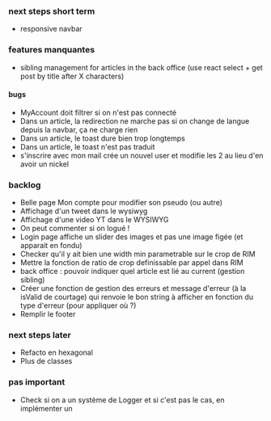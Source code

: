 ### next steps short term

- responsive navbar

### features manquantes

- sibling management for articles in the back office (use react select + get post by title after X characters)

#### bugs

- MyAccount doit filtrer si on n'est pas connecté
- Dans un article, la redirection ne marche pas si on change de langue depuis la navbar, ça ne charge rien
- Dans un article, le toast dure bien trop longtemps
- Dans un article, le toast n'est pas traduit
- s'inscrire avec mon mail crée un nouvel user et modifie les 2 au lieu d'en avoir un nickel

### backlog

- Belle page Mon compte pour modifier son pseudo (ou autre)
- Affichage d'un tweet dans le wysiwyg
- Affichage d'une video YT dans le WYSIWYG
- On peut commenter si on logué !
- Login page affiche un slider des images et pas une image figée (et apparait en fondu)
- Checker qu'il y ait bien une width min parametrable sur le crop de RIM
- Mettre la fonction de ratio de crop definissable par appel dans RIM
- back office : pouvoir indiquer quel article est lié au current (gestion sibling)
- Créer une fonction de gestion des erreurs et message d'erreur (à la isValid de courtage) qui renvoie le bon string à afficher en fonction du type d'erreur (pour appliquer où ?)
- Remplir le footer

### next steps later

- Refacto en hexagonal
- Plus de classes

### pas important

- Check si on a un système de Logger et si c'est pas le cas, en implémenter un
